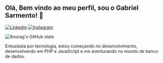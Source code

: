 ## Olá, Bem vindo ao meu perfil, sou o Gabriel Sarmento! 👋
[![Linkedin](https://img.shields.io/badge/LinkedIn-0077B5?style=for-the-badge&logo=linkedin&logoColor=white)](https://www.linkedin.com/in/gabrieleninger)
[![Instagram](https://img.shields.io/badge/Instagram-E4405F?style=for-the-badge&logo=instagram&logoColor=white)](https://www.instagram.com/gabrieleninger)

![Anurag's GitHub stats](https://github-readme-stats.vercel.app/api?username=gabscode&show_icons=true&theme=radical)

Entusiasta por tecnologia, estou começando no desenvolvimento, desenvolvendo em PHP e JavaScript e me aventurando no mundo de banco de dados.
